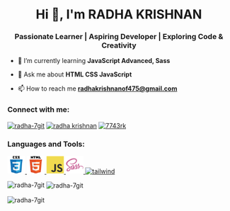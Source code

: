 <h1 align="center">Hi 👋, I'm RADHA KRISHNAN</h1>
<h3 align="center">Passionate Learner | Aspiring Developer | Exploring Code & Creativity</h3>

- 🌱 I’m currently learning **JavaScript Advanced, Sass**

- 💬 Ask me about **HTML CSS JavaScript**

- 📫 How to reach me **radhakrishnanof475@gmail.com**

<h3 align="left">Connect with me:</h3>
<p align="left">
<a href="https://codepen.io/radha-7git" target="blank"><img align="center" src="https://raw.githubusercontent.com/rahuldkjain/github-profile-readme-generator/master/src/images/icons/Social/codepen.svg" alt="radha-7git" height="30" width="40" /></a>
<a href="https://linkedin.com/in/radha krishnan" target="blank"><img align="center" src="https://raw.githubusercontent.com/rahuldkjain/github-profile-readme-generator/master/src/images/icons/Social/linked-in-alt.svg" alt="radha krishnan" height="30" width="40" /></a>
<a href="https://instagram.com/7743rk" target="blank"><img align="center" src="https://raw.githubusercontent.com/rahuldkjain/github-profile-readme-generator/master/src/images/icons/Social/instagram.svg" alt="7743rk" height="30" width="40" /></a>
</p>

<h3 align="left">Languages and Tools:</h3>
<p align="left"> <a href="https://www.w3schools.com/css/" target="_blank" rel="noreferrer"> <img src="https://raw.githubusercontent.com/devicons/devicon/master/icons/css3/css3-original-wordmark.svg" alt="css3" width="40" height="40"/> </a> <a href="https://www.w3.org/html/" target="_blank" rel="noreferrer"> <img src="https://raw.githubusercontent.com/devicons/devicon/master/icons/html5/html5-original-wordmark.svg" alt="html5" width="40" height="40"/> </a> <a href="https://developer.mozilla.org/en-US/docs/Web/JavaScript" target="_blank" rel="noreferrer"> <img src="https://raw.githubusercontent.com/devicons/devicon/master/icons/javascript/javascript-original.svg" alt="javascript" width="40" height="40"/> </a> <a href="https://sass-lang.com" target="_blank" rel="noreferrer"> <img src="https://raw.githubusercontent.com/devicons/devicon/master/icons/sass/sass-original.svg" alt="sass" width="40" height="40"/> </a> <a href="https://tailwindcss.com/" target="_blank" rel="noreferrer"> <img src="https://www.vectorlogo.zone/logos/tailwindcss/tailwindcss-icon.svg" alt="tailwind" width="40" height="40"/> </a> </p>

<p><img align="left" src="https://github-readme-stats.vercel.app/api/top-langs?username=radha-7git&show_icons=true&locale=en&layout=compact" alt="radha-7git" /></p>

<p>&nbsp;<img align="center" src="https://github-readme-stats.vercel.app/api?username=radha-7git&show_icons=true&locale=en" alt="radha-7git" /></p>

<p><img align="center" src="https://github-readme-streak-stats.herokuapp.com/?user=radha-7git&" alt="radha-7git" /></p>
